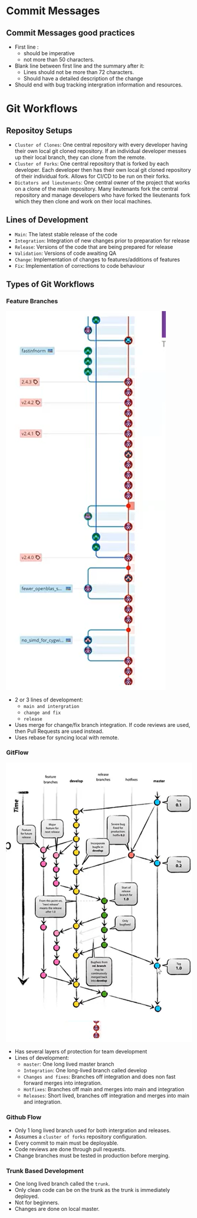 # Commit Messages

## Commit Messages good practices
* First line :
    * should be imperative
    * not more than 50 characters.
* Blank line between first line and the summary after it:
    * Lines should not be more than 72 characters.
    * Should have a detailed description of the change
* Should end with bug tracking intergration information and resources.

# Git Workflows

## Repositoy Setups
* `Cluster of Clones`: One central repository with every developer having their own local git cloned repository. If an individual developer messes up their local branch, they can clone from the remote.
* `Cluster of Forks`: One central repository that is forked by each developer. Each developer then has their own local git cloned repository of their individual fork. Allows for CI/CD to be run on their forks.
* `Dictators and lieutenants`: One central owner of the project that works on a clone of the main repository. Many lieutenants fork the central repository and manage developers who have forked the lieutenants fork which they then clone and work on their local machines.

## Lines of Development
* `Main`: The latest stable release of the code
* `Integration`: Integration of new changes prior to preparation for release
* `Release`: Versions of the code that are being prepared for release
* `Validation`: Versions of code awaiting QA
* `Change`: Implementation of changes to features/additions of features
* `Fix`: Implementation of corrections to code behaviour

## Types of Git Workflows

### Feature Branches
![Feature Branches](./img/feature_branches.png)
* 2 or 3 lines of development:
    * `main and intergration` 
    * `change and fix`
    * `release`
* Uses merge for change/fix branch integration. If code reviews are used, then Pull Requests are used instead.
* Uses rebase for syncing local with remote.

### GitFlow
![Gitflow](./img/gitflow.png)
* Has several layers of protection for team development
* Lines of development:
    * `master`: One long lived master branch
    * `Integration`: One long-lived branch called develop
    * `Changes and fixes`: Branches off integration and does non fast forward merges into integration.
    * `Hotfixes`: Branches off main and merges into main and integration
    * `Releases`: Short lived, branches off integration and merges into main and integration.

### Github Flow
* Only 1 long lived branch used for both intergration and releases.
* Assumes a `cluster of forks` repository configuration.
* Every commit to main must be deployable.
* Code reviews are done through pull requests.
* Change branches must be tested in production before merging.

### Trunk Based Development
* One long lived branch called the `trunk`. 
* Only clean code can be on the trunk as the trunk is immediately deployed.
* Not for beginners.
* Changes are done on local master.